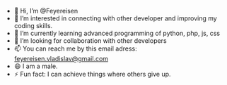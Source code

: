 - 👋 Hi, I’m @Feyereisen
- 👀 I’m interested in connecting with other developer and improving my coding skills.
- 🌱 I’m currently learning advanced programming of python, php, js, css
- 💞️ I’m looking for collaboration with other developers
- 📫 You can reach me by this email adress: feyereisen.vladislav@gmail.com
- 😄 I am a male.
- ⚡ Fun fact: I can achieve things where others give up.
